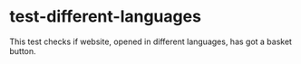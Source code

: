 # test-different-languages

This test checks if website, opened in different languages, has got a basket button.
